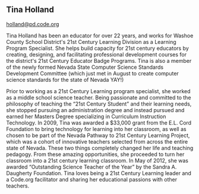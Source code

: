 ## Tina Holland

[holland@pd.code.org](mailto:holland@pd.code.org)

Tina Holland has been an educator for over 22 years, and works for Washoe County School District's 21st Century Learning Division as a Learning Program Specialist. She helps build capacity for 21st century educators by creating, designing, and facilitating professional development courses for the district's 21st Century Educator Badge Programs.
Tina is also a member of the newly formed Nevada State Computer Science Standards Development Committee (which just met in August to create computer science standards for the state of Nevada YAY!)

Prior to working as a 21st Century Learning program specialist, she worked as a middle school science teacher. Being passionate and committed to the philosophy of teaching the “21st Century Student” and their learning needs, she stopped pursuing an administration degree and instead pursued and earned her Masters Degree specializing in Curriculum Instruction Technology. In 2009, Tina was awarded a $33,000 grant from the E.L. Cord Foundation to bring technology for learning into her classroom, as well as chosen to be part of the Nevada Pathway to 21st Century Learning Project, which was a cohort of innovative teachers selected from across the entire state of Nevada. These two things completely changed her life and teaching pedagogy. From these amazing opportunities, she proceeded to turn her classroom into a 21st century learning classroom. In May of 2012, she was awarded “Outstanding Science Teacher of the Year” by the Sandra A. Daugherty Foundation. Tina loves being a 21st Century Learning leader and a Code.org facilitator and sharing her educational passions with other teachers.
